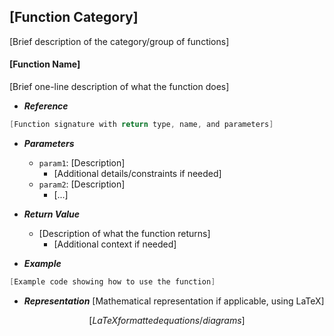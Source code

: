 ## [Function Category]
[Brief description of the category/group of functions]

#### [Function Name]
[Brief one-line description of what the function does]

- ***Reference***
```c
[Function signature with return type, name, and parameters]
```

- ***Parameters***
    - `param1`: [Description]
        - [Additional details/constraints if needed]
    - `param2`: [Description]
        - [...]

- ***Return Value***
    - [Description of what the function returns]
        - [Additional context if needed]

- ***Example***
```c
[Example code showing how to use the function]
```

- ***Representation***
[Mathematical representation if applicable, using LaTeX]
```math
[LaTeX formatted equations/diagrams]
```
